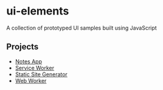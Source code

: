 # ui-elements

A collection of prototyped UI samples built using JavaScript

## Projects

- [Notes App](./notes-app)
- [Service Worker](./service-worker)
- [Static Site Generator](./static-site-generator)
- [Web Worker](./web-worker)
